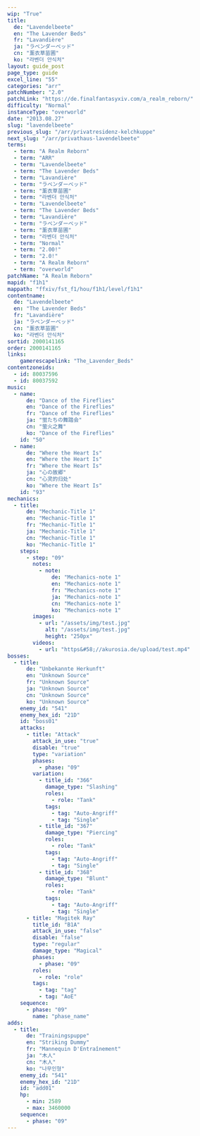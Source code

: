 ```yaml
---
wip: "True"
title:
  de: "Lavendelbeete"
  en: "The Lavender Beds"
  fr: "Lavandière"
  ja: "ラベンダーベッド"
  cn: "薰衣草苗圃"
  ko: "라벤더 안식처"
layout: guide_post
page_type: guide
excel_line: "55"
categories: "arr"
patchNumber: "2.0"
patchLink: "https://de.finalfantasyxiv.com/a_realm_reborn/"
difficulty: "Normal"
instanceType: "overworld"
date: "2013.08.27"
slug: "lavendelbeete"
previous_slug: "/arr/privatresidenz-kelchkuppe"
next_slug: "/arr/privathaus-lavendelbeete"
terms:
  - term: "A Realm Reborn"
  - term: "ARR"
  - term: "Lavendelbeete"
  - term: "The Lavender Beds"
  - term: "Lavandière"
  - term: "ラベンダーベッド"
  - term: "薰衣草苗圃"
  - term: "라벤더 안식처"
  - term: "Lavendelbeete"
  - term: "The Lavender Beds"
  - term: "Lavandière"
  - term: "ラベンダーベッド"
  - term: "薰衣草苗圃"
  - term: "라벤더 안식처"
  - term: "Normal"
  - term: "2.00!"
  - term: "2.0!"
  - term: "A Realm Reborn"
  - term: "overworld"
patchName: "A Realm Reborn"
mapid: "f1h1"
mappath: "ffxiv/fst_f1/hou/f1h1/level/f1h1"
contentname:
  de: "Lavendelbeete"
  en: "The Lavender Beds"
  fr: "Lavandière"
  ja: "ラベンダーベッド"
  cn: "薰衣草苗圃"
  ko: "라벤더 안식처"
sortid: 2000141165
order: 2000141165
links:
    gamerescapelink: "The_Lavender_Beds"
contentzoneids:
  - id: 80037596
  - id: 80037592
music:
  - name:
      de: "Dance of the Fireflies"
      en: "Dance of the Fireflies"
      fr: "Dance of the Fireflies"
      ja: "蛍たちの舞踏会"
      cn: "萤火之舞"
      ko: "Dance of the Fireflies"
    id: "50"
  - name:
      de: "Where the Heart Is"
      en: "Where the Heart Is"
      fr: "Where the Heart Is"
      ja: "心の故郷"
      cn: "心灵的归处"
      ko: "Where the Heart Is"
    id: "93"
mechanics:
  - title:
      de: "Mechanic-Title 1"
      en: "Mechanic-Title 1"
      fr: "Mechanic-Title 1"
      ja: "Mechanic-Title 1"
      cn: "Mechanic-Title 1"
      ko: "Mechanic-Title 1"
    steps:
      - step: "09"
        notes:
          - note:
              de: "Mechanics-note 1"
              en: "Mechanics-note 1"
              fr: "Mechanics-note 1"
              ja: "Mechanics-note 1"
              cn: "Mechanics-note 1"
              ko: "Mechanics-note 1"
        images:
          - url: "/assets/img/test.jpg"
            alt: "/assets/img/test.jpg"
            height: "250px"
        videos:
          - url: "https&#58;//akurosia.de/upload/test.mp4"
bosses:
  - title:
      de: "Unbekannte Herkunft"
      en: "Unknown Source"
      fr: "Unknown Source"
      ja: "Unknown Source"
      cn: "Unknown Source"
      ko: "Unknown Source"
    enemy_id: "541"
    enemy_hex_id: "21D"
    id: "boss01"
    attacks:
      - title: "Attack"
        attack_in_use: "true"
        disable: "true"
        type: "variation"
        phases:
          - phase: "09"
        variation:
          - title_id: "366"
            damage_type: "Slashing"
            roles:
              - role: "Tank"
            tags:
              - tag: "Auto-Angriff"
              - tag: "Single"
          - title_id: "367"
            damage_type: "Piercing"
            roles:
              - role: "Tank"
            tags:
              - tag: "Auto-Angriff"
              - tag: "Single"
          - title_id: "368"
            damage_type: "Blunt"
            roles:
              - role: "Tank"
            tags:
              - tag: "Auto-Angriff"
              - tag: "Single"
      - title: "Magitek Ray"
        title_id: "B1A"
        attack_in_use: "false"
        disable: "false"
        type: "regular"
        damage_type: "Magical"
        phases:
          - phase: "09"
        roles:
          - role: "role"
        tags:
          - tag: "tag"
          - tag: "AoE"
    sequence:
      - phase: "09"
        name: "phase_name"
adds:
  - title:
      de: "Trainingspuppe"
      en: "Striking Dummy"
      fr: "Mannequin D'Entraînement"
      ja: "木人"
      cn: "木人"
      ko: "나무인형"
    enemy_id: "541"
    enemy_hex_id: "21D"
    id: "add01"
    hp:
      - min: 2589
      - max: 3460000
    sequence:
      - phase: "09"
---
```

